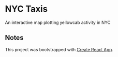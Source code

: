 # NYC Taxis

An interactive map plotting yellowcab activity in NYC

## Notes

This project was bootstrapped with [Create React App](https://github.com/facebook/create-react-app).
